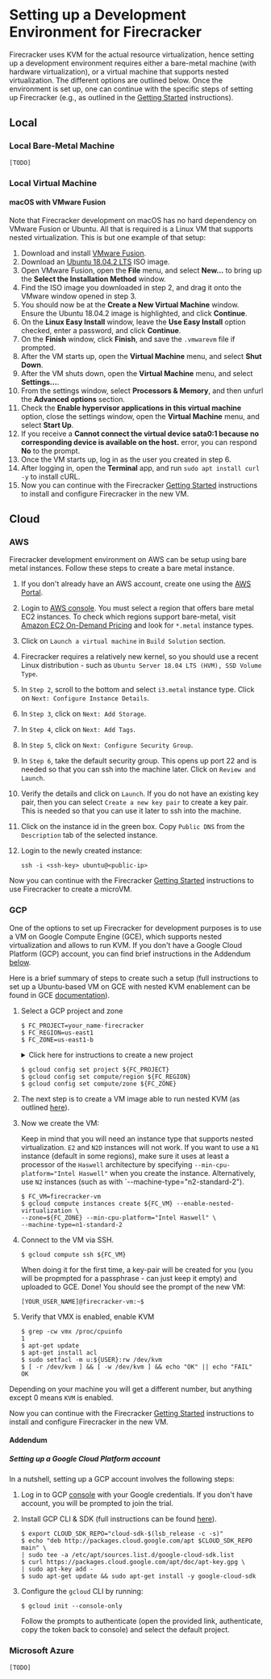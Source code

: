 # Setting up a Development Environment for Firecracker

Firecracker uses KVM for the actual resource virtualization, hence setting up a
development environment requires either a bare-metal machine (with hardware
virtualization), or a virtual machine that supports nested virtualization. The
different options are outlined below. Once the environment is set up, one can
continue with the specific steps of setting up Firecracker (e.g., as outlined in
the [Getting Started](getting-started.md) instructions).

## Local

### Local Bare-Metal Machine

`[TODO]`

### Local Virtual Machine

#### macOS with VMware Fusion

Note that Firecracker development on macOS has no hard dependency on VMware
Fusion or Ubuntu. All that is required is a Linux VM that supports nested
virtualization. This is but one example of that setup:

1. Download and install
   [VMware Fusion](https://www.vmware.com/products/fusion/fusion-evaluation.html).
1. Download an [Ubuntu 18.04.2 LTS](https://www.ubuntu.com/download/desktop) ISO
   image.
1. Open VMware Fusion, open the **File** menu, and select **New...** to bring up
   the **Select the Installation Method** window.
1. Find the ISO image you downloaded in step 2, and drag it onto the VMware
   window opened in step 3.
1. You should now be at the **Create a New Virtual Machine** window. Ensure the
   Ubuntu 18.04.2 image is highlighted, and click **Continue**.
1. On the **Linux Easy Install** window, leave the **Use Easy Install** option
   checked, enter a password, and click **Continue**.
1. On the **Finish** window, click **Finish**, and save the `.vmwarevm` file if
   prompted.
1. After the VM starts up, open the **Virtual Machine** menu, and select **Shut
   Down**.
1. After the VM shuts down, open the **Virtual Machine** menu, and select
   **Settings...**.
1. From the settings window, select **Processors & Memory**, and then unfurl the
   **Advanced options** section.
1. Check the **Enable hypervisor applications in this virtual machine** option,
   close the settings window, open the **Virtual Machine** menu, and select
   **Start Up**.
1. If you receive a **Cannot connect the virtual device sata0:1 because no
   corresponding device is available on the host.** error, you can respond
   **No** to the prompt.
1. Once the VM starts up, log in as the user you created in step 6.
1. After logging in, open the **Terminal** app, and run
   `sudo apt install curl -y` to install cURL.
1. Now you can continue with the Firecracker
   [Getting Started](getting-started.md) instructions to install and configure
   Firecracker in the new VM.

## Cloud

### AWS

Firecracker development environment on AWS can be setup using bare metal
instances. Follow these steps to create a bare metal instance.

1. If you don't already have an AWS account, create one using the
   [AWS Portal](https://portal.aws.amazon.com/billing/signup).
1. Login to [AWS console](https://console.aws.amazon.com/console/home). You must
   select a region that offers bare metal EC2 instances. To check which regions
   support bare-metal, visit
   [Amazon EC2 On-Demand Pricing](https://aws.amazon.com/ec2/pricing/on-demand/)
   and look for `*.metal` instance types.
1. Click on `Launch a virtual machine` in `Build Solution` section.
1. Firecracker requires a relatively new kernel, so you should use a recent
   Linux distribution - such as
   `Ubuntu Server 18.04 LTS (HVM), SSD Volume Type`.
1. In `Step 2`, scroll to the bottom and select `i3.metal` instance type. Click
   on `Next: Configure Instance Details`.
1. In `Step 3`, click on `Next: Add Storage`.
1. In `Step 4`, click on `Next: Add Tags`.
1. In `Step 5`, click on `Next: Configure Security Group`.
1. In `Step 6`, take the default security group. This opens up port 22 and is
   needed so that you can ssh into the machine later. Click on
   `Review and Launch`.
1. Verify the details and click on `Launch`. If you do not have an existing key
   pair, then you can select `Create a new key pair` to create a key pair. This
   is needed so that you can use it later to ssh into the machine.
1. Click on the instance id in the green box. Copy `Public DNS` from the
   `Description` tab of the selected instance.
1. Login to the newly created instance:

   ```console
   ssh -i <ssh-key> ubuntu@<public-ip>
   ```

Now you can continue with the Firecracker [Getting Started](getting-started.md)
instructions to use Firecracker to create a microVM.

### GCP

One of the options to set up Firecracker for development purposes is to use a VM
on Google Compute Engine (GCE), which supports nested virtualization and allows
to run KVM. If you don't have a Google Cloud Platform (GCP) account, you can
find brief instructions in the Addendum [below](#addendum).

Here is a brief summary of steps to create such a setup (full instructions to
set up a Ubuntu-based VM on GCE with nested KVM enablement can be found in GCE
[documentation](https://cloud.google.com/compute/docs/instances/enable-nested-virtualization-vm-instances)).

1. Select a GCP project and zone

   ```console
   $ FC_PROJECT=your_name-firecracker
   $ FC_REGION=us-east1
   $ FC_ZONE=us-east1-b
   ```

   <details><summary>Click here for instructions to create a new project</summary>
   <p>
   It might be convenient to keep your Firecracker-related GCP resources in
   a separate project, so that you can keep track of resources more easily
   and remove everything easily once your are done.

   For convenience, give the project a unique name (e.g.,
   your_name-firecracker), so that GCP does not need to create a project id
   different than project name (by appending randomized numbers to the name you
   provide).

   ```console
   $ gcloud projects create ${FC_PROJECT} --enable-cloud-apis --set-as-default
   ```

   </p>
   </details>

   ```console
   $ gcloud config set project ${FC_PROJECT}
   $ gcloud config set compute/region ${FC_REGION}
   $ gcloud config set compute/zone ${FC_ZONE}
   ```

1. The next step is to create a VM image able to run nested KVM (as outlined
   [here](https://cloud.google.com/compute/docs/instances/nested-virtualization/enabling)).

1. Now we create the VM:

   Keep in mind that you will need an instance type that supports nested
   virtualization. `E2` and `N2D` instances will not work. If you want to use a
   `N1` instance (default in some regions), make sure it uses at least a
   processor of the `Haswell` architecture by specifying
   `--min-cpu-platform="Intel Haswell"` when you create the instance.
   Alternatively, use `N2` instances (such as with
   `--machine-type="n2-standard-2").

   ```console
   $ FC_VM=firecracker-vm
   $ gcloud compute instances create ${FC_VM} --enable-nested-virtualization \
   --zone=${FC_ZONE} --min-cpu-platform="Intel Haswell" \
   --machine-type=n1-standard-2
   ```

1. Connect to the VM via SSH.

   ```console
   $ gcloud compute ssh ${FC_VM}
   ```

   When doing it for the first time, a key-pair will be created for you (you
   will be propmpted for a passphrase - can just keep it empty) and uploaded to
   GCE. Done! You should see the prompt of the new VM:

   ```console
   [YOUR_USER_NAME]@firecracker-vm:~$
   ```

1. Verify that VMX is enabled, enable KVM

   ```console
   $ grep -cw vmx /proc/cpuinfo
   1
   $ apt-get update
   $ apt-get install acl
   $ sudo setfacl -m u:${USER}:rw /dev/kvm
   $ [ -r /dev/kvm ] && [ -w /dev/kvm ] && echo "OK" || echo "FAIL"
   OK
   ```

Depending on your machine you will get a different number, but anything except 0
means `KVM` is enabled.

Now you can continue with the Firecracker [Getting Started](getting-started.md)
instructions to install and configure Firecracker in the new VM.

#### Addendum

##### Setting up a Google Cloud Platform account

In a nutshell, setting up a GCP account involves the following steps:

1. Log in to GCP [console](https://console.cloud.google.com/) with your Google
   credentials. If you don't have account, you will be prompted to join the
   trial.

1. Install GCP CLI & SDK (full instructions can be found
   [here](https://cloud.google.com/sdk/docs/quickstart-debian-ubuntu)).

   ```console
   $ export CLOUD_SDK_REPO="cloud-sdk-$(lsb_release -c -s)"
   $ echo "deb http://packages.cloud.google.com/apt $CLOUD_SDK_REPO main" \
   | sudo tee -a /etc/apt/sources.list.d/google-cloud-sdk.list
   $ curl https://packages.cloud.google.com/apt/doc/apt-key.gpg \
   | sudo apt-key add -
   $ sudo apt-get update && sudo apt-get install -y google-cloud-sdk
   ```

1. Configure the `gcloud` CLI by running:

   ```console
   $ gcloud init --console-only
   ```

   Follow the prompts to authenticate (open the provided link, authenticate,
   copy the token back to console) and select the default project.

### Microsoft Azure

`[TODO]`
